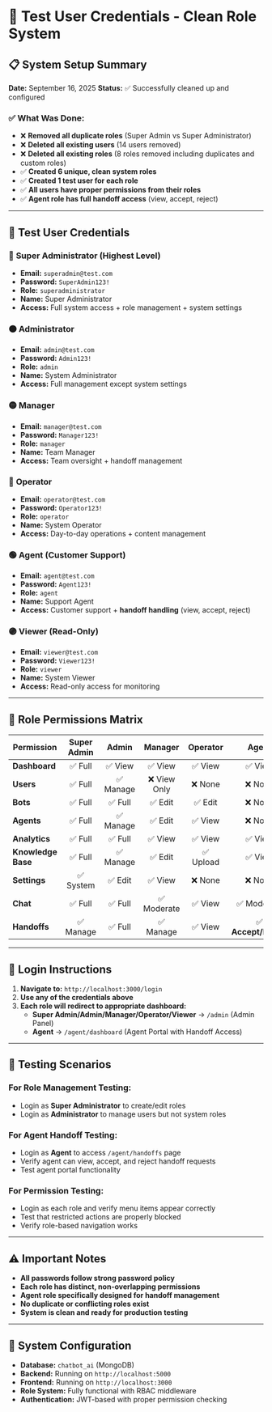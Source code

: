 # 🔐 Test User Credentials - Clean Role System

## 📋 System Setup Summary

**Date:** September 16, 2025
**Status:** ✅ Successfully cleaned up and configured

### ✅ What Was Done:
- ❌ **Removed all duplicate roles** (Super Admin vs Super Administrator)
- ❌ **Deleted all existing users** (14 users removed)
- ❌ **Deleted all existing roles** (8 roles removed including duplicates and custom roles)
- ✅ **Created 6 unique, clean system roles**
- ✅ **Created 1 test user for each role**
- ✅ **All users have proper permissions from their roles**
- ✅ **Agent role has full handoff access** (view, accept, reject)

---

## 👥 Test User Credentials

### 🔴 **Super Administrator** (Highest Level)
- **Email:** `superadmin@test.com`
- **Password:** `SuperAdmin123!`
- **Role:** `superadministrator`
- **Name:** Super Administrator
- **Access:** Full system access + role management + system settings

### 🟠 **Administrator**
- **Email:** `admin@test.com`
- **Password:** `Admin123!`
- **Role:** `admin`
- **Name:** System Administrator
- **Access:** Full management except system settings

### 🟡 **Manager**
- **Email:** `manager@test.com`
- **Password:** `Manager123!`
- **Role:** `manager`
- **Name:** Team Manager
- **Access:** Team oversight + handoff management

### 🔵 **Operator**
- **Email:** `operator@test.com`
- **Password:** `Operator123!`
- **Role:** `operator`
- **Name:** System Operator
- **Access:** Day-to-day operations + content management

### 🟢 **Agent** (Customer Support)
- **Email:** `agent@test.com`
- **Password:** `Agent123!`
- **Role:** `agent`
- **Name:** Support Agent
- **Access:** Customer support + **handoff handling** (view, accept, reject)

### 🟣 **Viewer** (Read-Only)
- **Email:** `viewer@test.com`
- **Password:** `Viewer123!`
- **Role:** `viewer`
- **Name:** System Viewer
- **Access:** Read-only access for monitoring

---

## 🔐 Role Permissions Matrix

| Permission | Super Admin | Admin | Manager | Operator | Agent | Viewer |
|------------|:-----------:|:-----:|:-------:|:--------:|:-----:|:------:|
| **Dashboard** | ✅ Full | ✅ View | ✅ View | ✅ View | ✅ View | ✅ View |
| **Users** | ✅ Full | ✅ Manage | ❌ View Only | ❌ None | ❌ None | ❌ None |
| **Bots** | ✅ Full | ✅ Full | ✅ Edit | ✅ Edit | ❌ None | ✅ View |
| **Agents** | ✅ Full | ✅ Manage | ✅ Edit | ✅ View | ❌ None | ❌ None |
| **Analytics** | ✅ Full | ✅ Full | ✅ View | ✅ View | ✅ View | ✅ View |
| **Knowledge Base** | ✅ Full | ✅ Manage | ✅ Edit | ✅ Upload | ✅ View | ✅ View |
| **Settings** | ✅ System | ✅ Edit | ✅ View | ❌ None | ❌ None | ❌ None |
| **Chat** | ✅ Full | ✅ Full | ✅ Moderate | ✅ View | ✅ Moderate | ✅ View |
| **Handoffs** | ✅ Manage | ✅ Full | ✅ Manage | ✅ View | ✅ **Accept/Reject** | ✅ View |

---

## 🚀 Login Instructions

1. **Navigate to:** `http://localhost:3000/login`
2. **Use any of the credentials above**
3. **Each role will redirect to appropriate dashboard:**
   - **Super Admin/Admin/Manager/Operator/Viewer** → `/admin` (Admin Panel)
   - **Agent** → `/agent/dashboard` (Agent Portal with Handoff Access)

---

## 🎯 Testing Scenarios

### For **Role Management Testing:**
- Login as **Super Administrator** to create/edit roles
- Login as **Administrator** to manage users but not system roles

### For **Agent Handoff Testing:**
- Login as **Agent** to access `/agent/handoffs` page
- Verify agent can view, accept, and reject handoff requests
- Test agent portal functionality

### For **Permission Testing:**
- Login as each role and verify menu items appear correctly
- Test that restricted actions are properly blocked
- Verify role-based navigation works

---

## ⚠️ Important Notes

- **All passwords follow strong password policy**
- **Each role has distinct, non-overlapping permissions**
- **Agent role specifically designed for handoff management**
- **No duplicate or conflicting roles exist**
- **System is clean and ready for production testing**

---

## 🔧 System Configuration

- **Database:** `chatbot_ai` (MongoDB)
- **Backend:** Running on `http://localhost:5000`
- **Frontend:** Running on `http://localhost:3000`
- **Role System:** Fully functional with RBAC middleware
- **Authentication:** JWT-based with proper permission checking
